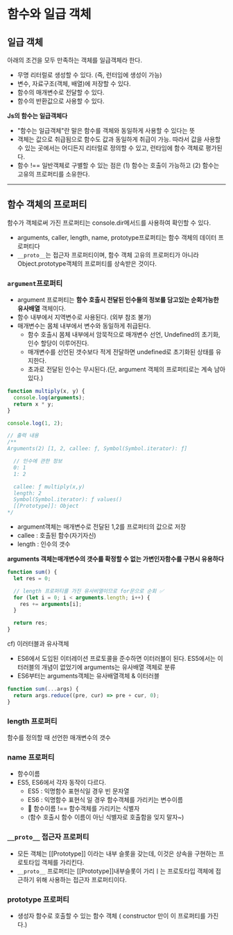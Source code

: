 # 함수와 일급 객체

## 일급 객체

아래의 조건을 모두 만족하는 객체를 일급객체라 한다.

- 무명 리터럴로 생성할 수 있다. (즉, 런터임에 생성이 가능)
- 변수, 자료구조(객체, 배열)에 저장할 수 있다.
- 함수의 매개변수로 전달할 수 있다.
- 함수의 반환값으로 사용할 수 있다.

**Js의 함수는 일급객체다**

- "함수는 일급객체"란 말은 함수를 객체와 동일하게 사용할 수 있다는 뜻
- 객체는 값으로 취급됨으로 함수도 값과 동일하게 취급이 가능. 따라서 값을 사용할수 있는 곳에서는 어디든지 리터럴로 정의할 수 있고, 런타임에 함수 객체로 평가된다.
- 함수 !== 일반객체로 구별할 수 있는 점은 (1) 함수는 호출이 가능하고 (2) 함수는 고유의 프로퍼티를 소유한다.

<hr />

## 함수 객체의 프로퍼티

함수가 객체로써 가진 프로퍼티는 console.dir메서드를 사용하여 확인할 수 있다.

- arguments, caller, length, name, prototype프로퍼티는 함수 객체의 데이터 프로퍼티다
- `__proto__`는 접근자 프로퍼티이며, 함수 객체 고유의 프로퍼티가 아니라 Object.prototype객체의 프로퍼티를 상속받은 것이다.

### `argument`프로퍼티

- argument 프로퍼티는 **함수 호출시 전달된 인수들의 정보를 담고있는 순회가능한 유사배열** 객체이다.
- 함수 내부에서 지역변수로 사용된다. (외부 참조 불가)
- 매개변수는 몸체 내부에서 변수와 동일하게 취급된다.
  - 함수 호출시 몸체 내부에서 암묵적으로 매개변수 선언, Undefined의 초기화, 인수 할당이 이루어진다.
  - 매개변수를 선언된 갯수보다 적게 전달하면 undefined로 초기화된 상태를 유지한다.
  - 초과로 전달된 인수는 무시된다.(단, argument 객체의 프로퍼티로는 계속 남아있다.)

```javascript
function multiply(x, y) {
  console.log(arguments);
  return x * y;
}

console.log(1, 2);

// 출력 내용
/**
Arguments(2) [1, 2, callee: ƒ, Symbol(Symbol.iterator): ƒ]

  // 인수에 관한 정보
  0: 1
  1: 2

  callee: ƒ multiply(x,y)
  length: 2
  Symbol(Symbol.iterator): ƒ values()
  [[Prototype]]: Object
*/
```

- argument객체는 매개변수로 전달된 1,2를 프로퍼티의 값으로 저장
- callee : 호출된 함수(자기자신)
- length : 인수의 갯수

**arguments 객체는매개변수의 갯수를 확정할 수 없는 가변인자함수를 구현시 유용하다**

```javascript
function sum() {
  let res = 0;

  // length 프로퍼티를 가진 유사비열이므로 for문으로 순회 ✅
  for (let i = 0; i < arguments.length; i++) {
    res += arguments[i];
  }

  return res;
}
```

cf) 이러터블과 유사객체

- ES6에서 도입된 이터레이션 프로토콜을 준수하면 이터러블이 된다. ES5에서는 이터러블의 개념이 없었기에 arguments는 유사배열 객체로 분류
- ES6부터는 arguments객체는 유사배열객체 & 이터러블

```javascript
function sum(...args) {
  return args.reduce((pre, cur) => pre + cur, 0);
}
```

### length 프로퍼티

함수를 정의할 때 선언한 매개변수의 갯수

### name 프로퍼티

- 함수이름
- ES5, ES6에서 각자 동작이 다르다.
  - ES5 : 익명함수 표현식일 경우 빈 문자열
  - ES6 : 익명함수 표현식 일 경우 함수객체를 가리키는 변수이름
  - 🌟 함수이름 !== 함수객체를 가리키는 식별자
  - (함수 호출시 함수 이름이 아닌 식별자로 호출함을 잊지 말자~)

### `__proto__` 접근자 프로퍼티

- 모든 객체는 [[Prototype]] 이라는 내부 슬롯을 갖는데, 이것은 상속을 구현하는 프로토타입 객체를 가리킨다.
- `__proto__` 프로퍼티는 [[Prototype]]내부슬롯이 가리ㅣ는 프로토타입 객체에 접근하기 위해 사용하는 접근자 프로퍼티이다.

### prototype 프로퍼티

- 생성자 함수로 호출할 수 있는 함수 객체
  ( constructor 만이 이 프로퍼티를 가진다.)
